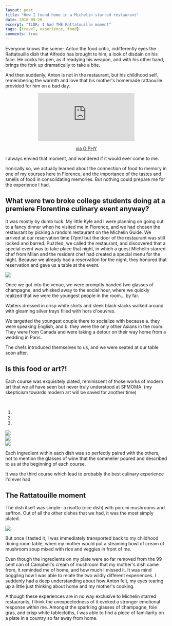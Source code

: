 ```yaml
---
layout: post
title: "How I found home in a Michelin starred restaurant"
date: 2018-09-20
excerpt: "TLDR; I had THE Rattatouille moment"
tags: [travel, experience, food]
comments: true
---
```


Everyone knows the scene- Anton the food critic, indifferently eyes the Rattatouille dish that Alfredo has brought to him, a look of disdain on his face.
He cocks his pen, as if readying his weapon, and with his other hand, brings the fork up dramatically to take a bite.

And then suddenly, Anton is not in the restaurant, but his childhood self, remembering the warmth and love that his mother's homemade rattaouille provided for him on
a bad day.

 <center><iframe src="https://giphy.com/embed/ex5i3xPhozedq" frameBorder="0" class="giphy-embed" allowFullScreen></iframe><p><a href="https://giphy.com/gifs/ex5i3xPhozedq">via GIPHY</a></p> </center>

I always envied that moment, and wondered if it would ever come to me.

Ironically so, we actually learned about the connection of food to memory in one of my courses here in Florence, and the importance of the tastes and smells of food in consolidating memories.
But nothing could prepare me for the experience I had.

## What were two broke college students doing at a premiere Florentine culinary event anyway?

It was mostly by dumb luck. My little Kyle and I were planning on going out to a fancy dinner when he visited me in Florence, and we
had chosen the restaurant by picking a random restaurant on the Michelin Guide. We arrived at our reservation time (7pm) but the door of the restaurant was still locked and barred.
Puzzled, we called the restaurant, and discovered that a special event was to take place that night, in which a guest Michelin starred chef from Milan and the resident chef had created a
special menu for the night. Because we already had a reservation for the night, they honored that reservation and gave us a table at the event.

<img src="/assets/img/Michelin/logo.JPG">


Once we got into the venue, we were promptly handed two glasses of champagne, and whisked away to the social hour, where we quickly realized that we
were the youngest people in the room... by far.

Waiters dressed in crisp white shirts and sleek black slacks walked around with gleaming silver trays filled with hors d'oeuvres.

We targetted the youngest couple there to socialize with because a. they were speaking English, and b. they were the only other Asians in the room.
They were from Canada and were taking a detour on their way home from a wedding in Paris.

The chefs introduced themselves to us, and we were seated at our table soon after.

## Is this food or art?!

Each course was exquisitely plated, reminiscent of those works of modern art that we all have seen but never truly understood at SFMOMA.
(my skepticism towards modern art will be saved for another time)

<br/>

<script type="text/javascript" src="https://code.jquery.com/jquery.min.js"></script>
<script src="https://netdna.bootstrapcdn.com/bootstrap/3.0.3/js/bootstrap.min.js"></script>
<body>
<div class="bs-example">
    <div id="myCarousel" class="carousel slide" data-interval="6500" data-ride="carousel">
    	<!-- Carousel indicators -->
        <ol class="carousel-indicators">
            <li data-target="#myCarousel" data-slide-to="0" class="active"></li>
            <li data-target="#myCarousel" data-slide-to="1"></li>
            <li data-target="#myCarousel" data-slide-to="2"></li>
        </ol>   
       <!-- Carousel items -->
       <div class="carousel-inner">
           <div class="active item carousel-fade">
                <img src="/assets/img/Michelin/app.jpeg">
            </div>
            <div class="item carousel-fade">
                <img src="/assets/img/Michelin/main.jpeg">
            </div>
            <div class="item carousel-fade">
                <img src="/assets/img/Michelin/Salad.jpeg">
            </div>
        </div>
        <!-- Carousel nav -->
        <a class="carousel-control left" href="#myCarousel" data-slide="prev">
            <span class="glyphicon glyphicon-chevron-left"></span>
        </a>
        <a class="carousel-control right" href="#myCarousel" data-slide="next">
            <span class="glyphicon glyphicon-chevron-right"></span>
        </a>
    </div>
</div>
</body>


Each ingredient within each dish was so perfectly paired with the others, not to mention the glasses of wine that the sommelier poured and described
to us at the beginning of each course.

It was the third course which lead to probably the best culinary experience I'd ever had

## The Rattatouille moment

The dish itself was simple- a risotto (rice dish) with porcini mushrooms and saffron. Out of all the other dishes that we had,  it was the most
simply plated.

<img src="/assets/img/Michelin/risotto.jpeg">


But once I tasted it, I was immediately transported back to my childhood dining room table, when my mother would put a steaming bowl of cream of mushroom soup mixed with rice and veggies in front of me.

Even though the ingredients on my plate were so far removed from the 99 cent can of Campbell's cream of mushroom that my mother's dish came from, it reminded me of home, and how much I missed it. It was mind boggling how I was able to relate the two wildly different experiences. I suddenly had a deep understanding about how Anton felt, my eyes tearing up a little just thinking about home and my mother's cooking.

Although these experiences are in no way exclusive to Michelin starred restaurants, I think the unexpectedness of it evoked a stronger emotional response within me. Amongst the sparkling glasses of champagne, foie gras, and crisp white tablecloths, I was able to find a piece of familiarity on a plate in a country so far away from home.
